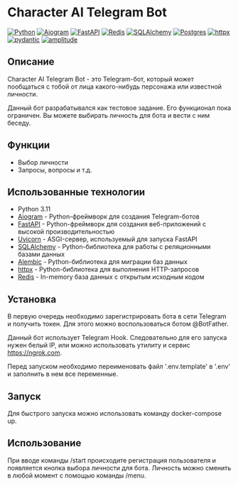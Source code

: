 # Character AI Telegram Bot

[![Python](https://img.shields.io/badge/Python-3.11-blue)](https://www.python.org/)
[![Aiogram](https://img.shields.io/badge/Aiogram-3.0.0-blue)](https://docs.aiogram.dev/en/latest/)
[![FastAPI](https://img.shields.io/badge/FastAPI-0.103.1-blue)](https://fastapi.tiangolo.com/)
[![Redis](https://img.shields.io/badge/Redis-latest-blue)](https://redis.io/)
[![SQLAlchemy](https://img.shields.io/badge/SQLAlchemy-2.0.20-blue)](https://www.sqlalchemy.org/)
[![Postgres](https://img.shields.io/badge/Postgres-latest-blue)](https://www.postgres.org/)
[![httpx](https://img.shields.io/badge/httpx-0.25.0-blue)](https://www.python-httpx.org/)
[![pydantic](https://img.shields.io/badge/pydantic-2.1.1-blue)](https://www.pydantic.dev/)
[![amplitude](https://img.shields.io/badge/amplitude-1.1.3-blue)](https://www.amplitude.com/)

## Описание

Character AI Telegram Bot - это Telegram-бот, который может пообщаться с тобой от лица какого-нибудь персонажа или известной личности.

Данный бот разрабатывался как тестовое задание. Его функционал пока ограничен.
Вы можете выбирать личность для бота и вести с ним беседу.

## Функции

-   Выбор личности
-   Запросы, вопросы и т.д.

## Использованные технологии

-   Python 3.11
-   [Aiogram](https://docs.aiogram.dev/en/latest/) - Python-фреймворк для создания Telegram-ботов
-   [FastAPI](https://fastapi.tiangolo.com/) - Python-фреймворк для создания веб-приложений с высокой производительностью
-   [Uvicorn](https://www.uvicorn.org/) - ASGI-сервер, используемый для запуска FastAPI
-   [SQLAlchemy](https://www.sqlalchemy.org/) - Python-библиотека для работы с реляционными базами данных
-   [Alembic](https://alembic.sqlalchemy.org/en/latest/) - Python-библиотека для миграции баз данных
-   [httpx](https://www.python-httpx.org/) - Python-библиотека для выполнения HTTP-запросов
-   [Redis](https://redis.io/) - In-memory база данных с открытым исходным кодом

## Установка

В первую очередь необходимо зарегистрировать бота в сети Telegram и получить токен. Для этого можно воспользоваться ботом @BotFather.

Данный бот использует Telegram Hook. Следовательно для его запуска нужен белый IP, или можно использовать утилиту и сервис https://ngrok.com.

Перед запуском необходимо переименовать файл '.env.template' в '.env' и заполнить в нем все переменные.

## Запуск

Для быстрого запуска можно использовать команду docker-compose up.


## Использование

При вводе команды /start происходите регистрация пользователя и появляется кнопка выбора личности для бота.
Личность можно сменить в любой момент с помощью команды /menu.
